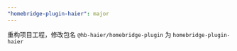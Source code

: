 ```yaml
---
"homebridge-plugin-haier": major
---
```


重构项目工程，修改包名 `@hb-haier/homebridge-plugin` 为 `homebridge-plugin-haier`

